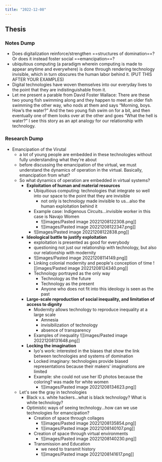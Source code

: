 ```yaml
---
title: "2022-12-08"
---
```

## Thesis
### Notes Dump
- Does digitalization reinforce/strengthen ==structures of domination==? Or does it instead foster social ==emancipation==?
- ubiquitous computing (a paradigm wherein computing is made to appear anytime and everywhere) is done through rendering technology invisible, which in turn obscures the human labor behind it. (PUT THIS AFTER YOUR EXAMPLES)
- Digital technologies have woven themselves into our everyday lives to the point that they are indistinguishable from it.
- Let me present a parable from David Foster Wallace: There are these two young fish swimming along and they happen to meet an older fish swimming the other way, who nods at them and says “Morning, boys. How’s the water?” And the two young fish swim on for a bit, and then eventually one of them looks over at the other and goes “What the hell is water?” I see this story as an apt analogy for our relationship with technology.

### Research Dump
- Emancipation of the Virutal
	- a lot of young people are embedded in these technologies without fully understanding what they're about
	- before discussing the emancipation of the virtual, we must understand the dynamics of operation in the virtual. Basically, emancipation from what?
	- So what dynamics of operation are embedded in virtual systems?
		- **Exploitation of human and material resources**
			- Ubiquitious computing: technologies that integrate so well into our space to the point that they are invisible
				- not only is technology made invisible to us...also the human exploitation behind it
			- Example case: Indigenous Circuits...invisible worker in this case is Navajo Women
				- ![[images/Pasted image 20221208122308.png]]
				- ![[images/Pasted image 20221208122347.png]]
			- ![[images/Pasted image 20221208122838.png]]
		- **Ideological battle to justify exploitation**
			- exploitation is presented as good for everybody
			- questioning not just our relationship with technology, but also our relationship with modernity
			- ![[images/Pasted image 20221208114149.png]]
			- Linking colonial modernity and people's conception of time ![[images/Pasted image 20221208124340.png]]
			- Technology portrayed as the only way 
				- Technology as the future
				- Technology as the present
				- Anyone who does not fit into this ideology is seen as the past
		- **Large-scale reproduction of social inequality, and limitation of access to dignity**
			- Modernity allows technology to reproduce inequality at a large scale
				- Amnesia
				- invisibilization of technology
				- absence of transparency
			- Examples of inequality ![[images/Pasted image 20221208131648.png]]
		- **Locking the imagination**
			- Iyo's work: interested in the biases that show the link between technologies and systems of domination
			- Locked imaginary: technologies provide biased representations because their makers' imaginations are limited
			- Example: she could not use her ID photos because the coloring? was made for white women
				- ![[images/Pasted image 20221208134623.png]]
	- Let's see the gray in technologies
		- Black v.s. white hackers...what is black technology? What is white technology?
		- Optimistic ways of seeing technology...how can we use technologies for emancipation?
			- Creation of space through collages 
				- ![[images/Pasted image 20221208135854.png]]
				- ![[images/Pasted image 20221208140107.png]]
			- Creation of space through virtual environments
				- ![[images/Pasted image 20221208140230.png]]
			- Transmission and Education
				- we need to transmit history
				- ![[images/Pasted image 20221208141617.png]]